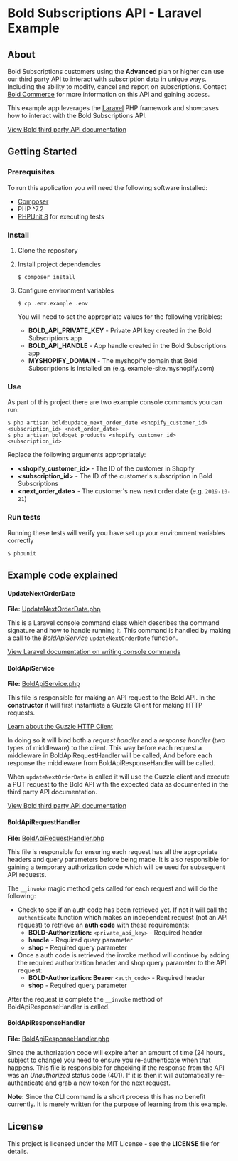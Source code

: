 # Bold Subscriptions API - Laravel Example

## About

Bold Subscriptions customers using the **Advanced** plan or higher can use our third party API to interact with subscription data in unique ways. Including the ability to modify, cancel and report on subscriptions. Contact [Bold Commerce](https://boldcommerce.com/) for more information on this API and gaining access.

This example app leverages the [Laravel](https://laravel.com/) PHP framework and showcases how to interact with the Bold Subscriptions API.

[View Bold third party API documentation](http://docs.boldapps.net/ro-third-party-api/index.html)

## Getting Started

### Prerequisites

To run this application you will need the following software installed:

* [Composer](https://getcomposer.org/)
* PHP ^7.2
* [PHPUnit 8](https://phpunit.de/getting-started/phpunit-8.html) for executing tests

### Install

1. Clone the repository
2. Install project dependencies

	```console
	$ composer install
	```

3. Configure environment variables

	```console
	$ cp .env.example .env
	```
    
    You will need to set the appropriate values for the following variables:
    
    * **BOLD_API_PRIVATE_KEY** - Private API key created in the Bold Subscriptions app
    * **BOLD_API_HANDLE** - App handle created in the Bold Subscriptions app
    * **MYSHOPIFY_DOMAIN** - The myshopify domain that Bold Subscriptions is installed on (e.g. example-site.myshopify.com)

### Use

As part of this project there are two example console commands you can run:

```console
$ php artisan bold:update_next_order_date <shopify_customer_id> <subscription_id> <next_order_date>
$ php artisan bold:get_products <shopify_customer_id> <subscription_id>
```

Replace the following arguments appropriately:

* **<shopify_customer_id>** - The ID of the customer in Shopify
* **<subscription_id>** - The ID of the customer's subscription in Bold Subscriptions
* **<next_order_date>** - The customer's new next order date (e.g. `2019-10-21`)

### Run tests

Running these tests will verify you have set up your environment variables correctly

```console
$ phpunit
```

## Example code explained

#### UpdateNextOrderDate

**File:** [UpdateNextOrderDate.php](app/Console/Commands/UpdateNextOrderDate.php)

This is a Laravel console command class which describes the command signature and how to handle running it. This command is handled by making a call to the *BoldApiService* `updateNextOrderDate` function.

[View Laravel documentation on writing console commands](https://laravel.com/docs/5.8/artisan#writing-commands)

#### BoldApiService

**File:** [BoldApiService.php](app/Services/BoldApiService.php)

This file is responsible for making an API request to the Bold API. In the **constructor** it will first instantiate a Guzzle Client for making HTTP requests.

[Learn about the Guzzle HTTP Client](http://docs.guzzlephp.org/en/stable/)

In doing so it will bind both a *request handler* and a *response handler* (two types of middleware) to the client. This way before each request a middleware in BoldApiRequestHandler will be called; And before each response the middleware from BoldApiResponseHandler will be called.

When `updateNextOrderDate` is called it will use the Guzzle client and execute a PUT request to the Bold API with the expected data as documented in the third party API documentation.

[View Bold third party API documentation](http://docs.boldapps.net/ro-third-party-api/index.html#update-next-order-date)

#### BoldApiRequestHandler

**File:** [BoldApiRequestHandler.php](app/Handlers/BoldApiRequestHandler.php)

This file is responsible for ensuring each request has all the appropriate headers  and query parameters before being made. It is also responsible for gaining a temporary authorization code which will be used for subsequent API requests.

The `__invoke` magic method gets called for each request and will do the following:

* Check to see if an auth code has been retrieved yet. If not it will call the `authenticate` function which makes an independent request (not an API request) to retrieve an **auth code** with these requirements:
	* **BOLD-Authorization:** `<private_api_key>` - Required header
	* **handle** - Required query parameter
	* **shop** - Required query parameter
* Once a auth code is retrieved the invoke method will continue by adding the required authorization header and shop query parameter to the API request:
	* **BOLD-Authorization: Bearer** `<auth_code>` - Required header
	* **shop** - Required query parameter

After the request is complete the `__invoke` method of BoldApiResponseHandler is called.

#### BoldApiResponseHandler

**File:** [BoldApiResponseHandler.php](app/Handlers/BoldApiResponseHandler.php)

Since the authorization code will expire after an amount of time (24 hours, subject to change) you need to ensure you re-authenticate when that happens. This file is responsible for checking if the response from the API was an *Unauthorized* status code (401). If it is then it will automatically re-authenticate and grab a new token for the next request.

**Note:** Since the CLI command is a short process this has no benefit currently. It is merely written for the purpose of learning from this example.

## License

This project is licensed under the MIT License - see the **LICENSE** file for details.
